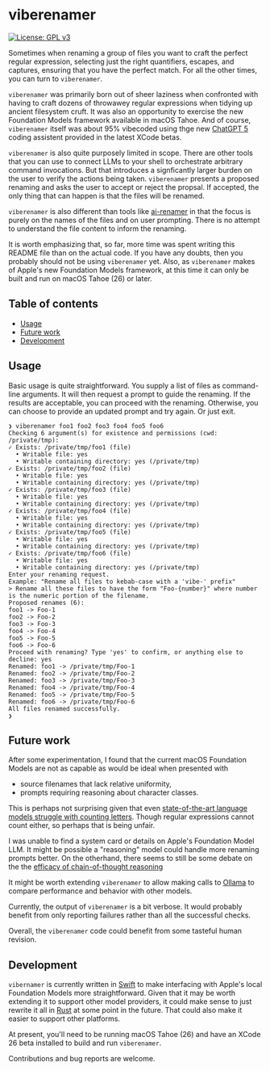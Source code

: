 # viberenamer

[![License: GPL v3](https://img.shields.io/badge/License-GPLv3-blue.svg)](https://www.gnu.org/licenses/gpl-3.0)

Sometimes when renaming a group of files you want to craft the perfect regular
expression, selecting just the right quantifiers, escapes, and captures,
ensuring that you have the perfect match.  For all the other times, you can
turn to `viberenamer`.

`viberenamer` was primarily born out of sheer laziness when confronted with
having to craft dozens of throwawey regular expressions when tidying up
ancient filesystem cruft.  It was also an opportunity to exercise the new
Foundation Models framework available in macOS Tahoe.  And of course,
`viberenamer` itself was about 95% vibecoded using thge new 
[ChatGPT 5](https://openai.com/gpt-5/) coding assistent provided in the 
latest XCode betas.

`viberenamer` is also quite purposely limited in scope.  There are other tools
that you can use to connect LLMs to your shell to orchestrate arbitrary
command invocations.  But that introduces a signficantly larger burden on the
user to verify the actions being taken.  `viberenamer` presents a proposed
renaming and asks the user to accept or reject the propsal.  If accepted, the
only thing that can happen is that the files will be renamed.

`viberenamer` is also different than tools like
[ai-renamer](https://github.com/ozgrozer/ai-renamer) in that the focus is
purely on the names of the files and on user prompting.  There is no
attempt to understand the file content to inform the renaming.

It is worth emphasizing that, so far, more time was spent writing this
README file than on the actual code.  If you have any doubts, then you
probably should not be using `viberenamer` yet.  Also, as `viberenamer`
makes of Apple's new Foundation Models framework, at this time it can
only be built and run on macOS Tahoe (26) or later.

## Table of contents
 - [Usage](#usage)
 - [Future work](#future-work)
 - [Development](#development)

## Usage

Basic usage is quite straightforward.  You supply a list of files as 
command-line arguments.  It will then request a prompt to guide the renaming.
If the results are acceptable, you can proceed with the renaming.  Otherwise,
you can choose to provide an updated prompt and try again.  Or just exit.

```
❯ viberenamer foo1 foo2 foo3 foo4 foo5 foo6
Checking 6 argument(s) for existence and permissions (cwd: /private/tmp):
✓ Exists: /private/tmp/foo1 (file)
  • Writable file: yes
  • Writable containing directory: yes (/private/tmp)
✓ Exists: /private/tmp/foo2 (file)
  • Writable file: yes
  • Writable containing directory: yes (/private/tmp)
✓ Exists: /private/tmp/foo3 (file)
  • Writable file: yes
  • Writable containing directory: yes (/private/tmp)
✓ Exists: /private/tmp/foo4 (file)
  • Writable file: yes
  • Writable containing directory: yes (/private/tmp)
✓ Exists: /private/tmp/foo5 (file)
  • Writable file: yes
  • Writable containing directory: yes (/private/tmp)
✓ Exists: /private/tmp/foo6 (file)
  • Writable file: yes
  • Writable containing directory: yes (/private/tmp)
Enter your renaming request.
Example: "Rename all files to kebab-case with a 'vibe-' prefix"
> Rename all these files to have the form "Foo-{number}" where number is the numeric portion of the filename.
Proposed renames (6):
foo1 -> Foo-1
foo2 -> Foo-2
foo3 -> Foo-3
foo4 -> Foo-4
foo5 -> Foo-5
foo6 -> Foo-6
Proceed with renaming? Type 'yes' to confirm, or anything else to decline: yes
Renamed: foo1 -> /private/tmp/Foo-1
Renamed: foo2 -> /private/tmp/Foo-2
Renamed: foo3 -> /private/tmp/Foo-3
Renamed: foo4 -> /private/tmp/Foo-4
Renamed: foo5 -> /private/tmp/Foo-5
Renamed: foo6 -> /private/tmp/Foo-6
All files renamed successfully.
❯
```

## Future work

After some experimentation, I found that the current macOS Foundation Models
are not as capable as would be ideal when presented with
 * source filenames that lack relative uniformity,
 * prompts requiring reasoning about character classes.

This is perhaps not surprising given that even 
[state-of-the-art language models struggle with counting letters](https://minimaxir.com/2025/08/llm-blueberry/).
Though regular expressions cannot count either, so perhaps that is being 
unfair. 

I was unable to find a system card or details on Apple's Foundation Model LLM.
It might be possible a "reasoning" model could handle more renaming prompts
better.  On the otherhand, there seems to still be some debate on the 
the [efficacy of chain-of-thought reasoning](https://machinelearning.apple.com/research/illusion-of-thinking)

It might be worth extending `viberenamer` to allow making calls to
[Ollama](https://ollama.com/) to compare performance and behavior with
other models.

Currently, the output of `viberenamer` is a bit verbose.  It would probably
benefit from only reporting failures rather than all the successful checks.

Overall, the `viberenamer` code could benefit from some tasteful human
revision.

## Development

`vibernamer` is currently written in [Swift](https://www.swift.org/) to make
interfacing with Apple's local Foundation Models more straightforward.
Given that it may be worth extending it to support other model providers, it
could make sense to just rewrite it all in [Rust](https://www.rust-lang.org/)
at some point in the future.  That could also make it easier to support
other platforms.

At present, you'll need to be running macOS Tahoe (26) and have an XCode 26
beta installed to build and run `viberenamer`.

Contributions and bug reports are welcome.
